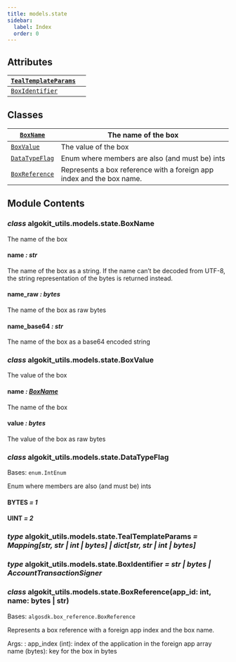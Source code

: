 ```yaml
---
title: models.state
sidebar:
  label: Index
  order: 0
---
```


## Attributes

| [`TealTemplateParams`](#algokit_utils.models.state.TealTemplateParams) |     |
| ---------------------------------------------------------------------- | --- |
| [`BoxIdentifier`](#algokit_utils.models.state.BoxIdentifier)           |     |

## Classes

| [`BoxName`](#algokit_utils.models.state.BoxName)           | The name of the box                                                   |
| ---------------------------------------------------------- | --------------------------------------------------------------------- |
| [`BoxValue`](#algokit_utils.models.state.BoxValue)         | The value of the box                                                  |
| [`DataTypeFlag`](#algokit_utils.models.state.DataTypeFlag) | Enum where members are also (and must be) ints                        |
| [`BoxReference`](#algokit_utils.models.state.BoxReference) | Represents a box reference with a foreign app index and the box name. |

## Module Contents

### _class_ algokit_utils.models.state.BoxName

The name of the box

#### name _: str_

The name of the box as a string.
If the name can’t be decoded from UTF-8, the string representation of the bytes is returned instead.

#### name_raw _: bytes_

The name of the box as raw bytes

#### name_base64 _: str_

The name of the box as a base64 encoded string

### _class_ algokit_utils.models.state.BoxValue

The value of the box

#### name _: [BoxName](#algokit_utils.models.state.BoxName)_

The name of the box

#### value _: bytes_

The value of the box as raw bytes

### _class_ algokit_utils.models.state.DataTypeFlag

Bases: `enum.IntEnum`

Enum where members are also (and must be) ints

#### BYTES _= 1_

#### UINT _= 2_

### _type_ algokit_utils.models.state.TealTemplateParams _= Mapping[str, str | int | bytes] | dict[str, str | int | bytes]_

### _type_ algokit_utils.models.state.BoxIdentifier _= str | bytes | AccountTransactionSigner_

### _class_ algokit_utils.models.state.BoxReference(app_id: int, name: bytes | str)

Bases: `algosdk.box_reference.BoxReference`

Represents a box reference with a foreign app index and the box name.

Args:
: app_index (int): index of the application in the foreign app array
name (bytes): key for the box in bytes
